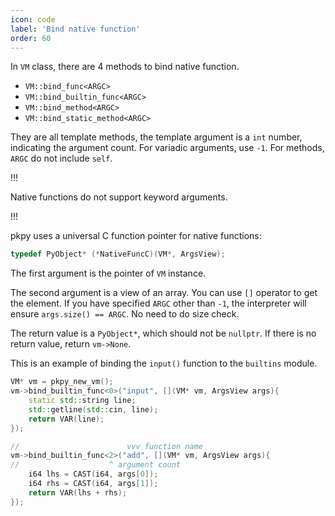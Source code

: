 ```yaml
---
icon: code
label: 'Bind native function'
order: 60
---
```


In `VM` class, there are 4 methods to bind native function.

+ `VM::bind_func<ARGC>`
+ `VM::bind_builtin_func<ARGC>`
+ `VM::bind_method<ARGC>`
+ `VM::bind_static_method<ARGC>`

They are all template methods, the template argument is a `int` number, indicating the argument count. For variadic arguments, use `-1`. For methods, `ARGC` do not include `self`.

!!!

Native functions do not support keyword arguments.

!!!

pkpy uses a universal C function pointer for native functions:

```cpp
typedef PyObject* (*NativeFuncC)(VM*, ArgsView);
```

The first argument is the pointer of `VM` instance.

The second argument is a view of an array. You can use `[]` operator to get the element. If you have specified `ARGC` other than `-1`, the interpreter will ensure `args.size() == ARGC`. No need to do size check.

The return value is a `PyObject*`, which should not be `nullptr`. If there is no return value, return `vm->None`.

This is an example of binding the `input()` function to the `builtins` module.

```cpp
VM* vm = pkpy_new_vm();
vm->bind_builtin_func<0>("input", [](VM* vm, ArgsView args){
    static std::string line;
    std::getline(std::cin, line);
    return VAR(line);
});

//                        vvv function name
vm->bind_builtin_func<2>("add", [](VM* vm, ArgsView args){
//                    ^ argument count
	i64 lhs = CAST(i64, args[0]);
    i64 rhs = CAST(i64, args[1]);
    return VAR(lhs + rhs);
});
```
